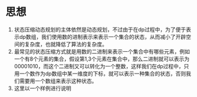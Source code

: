 # 思想
1. 状态压缩动态规划的主体依然是动态规划，不过由于在dp过程中，为了便于表示dp数组，我们使用数的进制表示来表示一个集合的状态，从而减小了开辟空间的复杂度，也就降低了算法的复杂度。
2. 最常见的状态压缩方式就是用数的二进制来表示一个集合中有哪些元素，例如一个有8个元素的集合，假设第1,3个元素在集合中，那么二进制就可以表示为00001010，而这个二进制又可以转化为一个整数，这样我们在dp过程中，只用一个数作为dp数组中某一维度的下标，就可以表示一种集合的状态，否则我们需要用一个数组来表示这种状态。
3. 这里以一个样例进行说明
